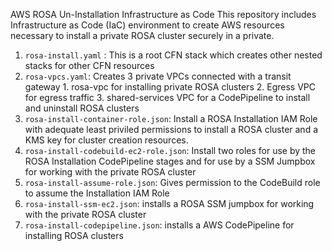 AWS ROSA Un-Installation Infrastructure as Code
This repository includes Infrastructure as Code (IaC) environment to create AWS resources necessary to install a private ROSA cluster securely in a private.

1. `rosa-install.yaml` : This is a root CFN stack which creates other nested stacks for other CFN resources
2. `rosa-vpcs.yaml`: Creates 3 private VPCs connected with a transit gateway 1. rosa-vpc for installing private ROSA clusters 2. Egress VPC for egress traffic 3. shared-services VPC for a CodePipeline to install and uninstall ROSA clusters
3. `rosa-install-container-role.json`: Install a ROSA Installation IAM Role with adequate least priviled permissions to install a ROSA cluster and a KMS key for cluster creation resources.
4. `rosa-install-codebuild-ec2-role.json`: Install two roles for use by the ROSA Installation CodePipeline stages and for use by a SSM Jumpbox for working with the private ROSA cluster
5. `rosa-install-assume-role.json`: Gives permission to the CodeBuild role to assume the Installation IAM Role
6. `rosa-install-ssm-ec2.json`: installs a ROSA SSM jumpbox for working with the private ROSA cluster
7. `rosa-install-codepipeline.json`: installs a AWS CodePipeline for installing ROSA clusters


